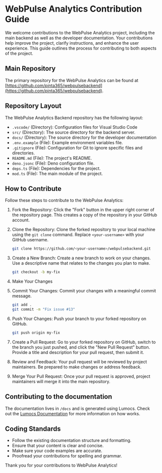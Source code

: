 # WebPulse Analytics Contribution Guide

We welcome contributions to the WebPulse Analytics project, including the main backend as well as the developer
documentation. Your contributions help improve the project, clarify instructions, and enhance the user experience. This
guide outlines the process for contributing to both aspects of the project.

## Main Repository

The primary repository for the WebPulse Analytics can be found at
[https://github.com/pinta365/webpulsebackend](https://github.com/pinta365/webpulsebackend).

## Repository Layout

The WebPulse Analytics Backend repository has the following layout:

- `.vscode/` (Directory): Configuration files for Visual Studio Code
- `src/` (Directory): The source directory for the backend server.
- `docs/` (Directory): The source directory for the developer documentation
- `.env.example` (File): Example environment variables file.
- `.gitignore` (File): Configuration for Git to ignore specific files and directories.
- `README.md` (File): The project's README.
- `deno.jsonc` (File): Deno configuration file.
- `deps.ts` (File): Dependencies for the project.
- `mod.ts` (File): The main module of the project.

## How to Contribute

Follow these steps to contribute to the WebPulse Analytics:

1. Fork the Repository: Click the "Fork" button in the upper right corner of the repository page. This creates a copy of
   the repository in your GitHub account.

2. Clone the Repository: Clone the forked repository to your local machine using the `git clone` command. Replace
   `<your-username>` with your GitHub username.

   ```bash
   git clone https://github.com/<your-username>/webpulsebackend.git
   ```

3. Create a New Branch: Create a new branch to work on your changes. Use a descriptive name that relates to the changes
   you plan to make.

   ```bash
   git checkout -b my-fix
   ```

4. Make Your Changes

5. Commit Your Changes: Commit your changes with a meaningful commit message.

   ```bash
   git add .
   git commit -m "Fix issue #13"
   ```

6. Push Your Changes: Push your branch to your forked repository on GitHub.

   ```bash
   git push origin my-fix
   ```

7. Create a Pull Request: Go to your forked repository on GitHub, switch to the branch you just pushed, and click the
   "New Pull Request" button. Provide a title and description for your pull request, then submit it.

8. Review and Feedback: Your pull request will be reviewed by project maintainers. Be prepared to make changes or
   address feedback.

9. Merge Your Pull Request: Once your pull request is approved, project maintainers will merge it into the main
   repository.

## Contributing to the documentation

The documentation lives in `/docs` and is generated using Lumocs. Check out the
[Lumocs Documentation](https://lumocs.56k.guru) for more information on how works.

## Coding Standards

- Follow the existing documentation structure and formatting.
- Ensure that your content is clear and concise.
- Make sure your code examples are accurate.
- Proofread your contributions for spelling and grammar.

Thank you for your contributions to WebPulse Analytics!
